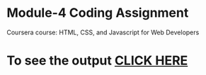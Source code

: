 
# Module-4 Coding Assignment

Coursera course: HTML, CSS, and Javascript for Web Developers

# To see the output [CLICK HERE](https://suryasks.github.io/shubhamsks.github.io/project3/Module4/index.html)
